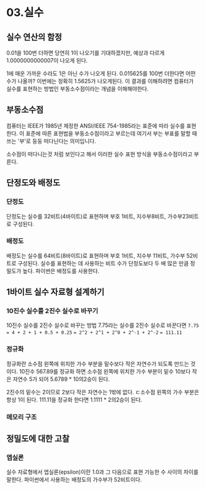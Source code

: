 # 03.실수

## 실수 연산의 함정
0.01을 100번 더하면 당연히 1이 나오기를 기대하겠지만, 예상과 다르게 1.0000000000007이 나오게 된다.

1에 매운 가까운 수라도 1은 아닌 수가 나오게 된다. 0.015625를 100번 더한다면 어떤 수가 나올까? 이번에는 정확히 1.5625가 나오게된다. 이 결과를 이해하려면 컴퓨터가 실수를 표현하는 방법인 부동소수점이라는 개념을 이해해야한다.

## 부동소수점
컴퓨터는 IEEE가 1985년 제정한 ANSI/IEEE 754-1985라는 표준에 따라 실수를 표현한다. 이 표준에 따른 표현법을 부동소수점이라고 부르는데 여기서 부는 부표를 말할 때 쓰는 '부'로 둥둥 떠다닌다는 의미입니다. 

소수점이 떠다니는것 처럼 보인다고 해서 이러한 실수 표현 방식을 부동소수점이라고 부른다.

## 단정도와 배정도

### 단정도
단정도는 실수를 32비트(4바이트)로 표현하며 부호 1비트, 지수부8비트, 가수부23비트로 구성된다.

### 배정도
배정도는 실수를 64비트(8바이트)로 표현하며 부호 1비트, 지수부 11비트, 가수부 52비트로 구성된다. 실수를 표현하는 데 사용하는 비트 수가 단정도보다 두 배 많은 만큼 정밀도가 높다. 파이썬은 배정도를 사용한다.

## 1바이트 실수 자료형 설계하기
### 10진수 실수를 2진수 실수로 바꾸기
10진수 실수를 2진수 실수로 바꾸는 방법
7.75라는 실수를 2진수 실수로 바꾼다면 
`7.75 = 4 + 2 + 1 + 0.5 + 0.25`
`= 2^2 + 2^1 + 2^0 + 2^-1 + 2^-2`
`= 111.11`

### 정규화
정규화란 소수점 왼쪽에 위치한 가수 부분을 밑수보다 작은 자연수가 되도록 만드는 것이다. 10진수 567.89를 정규화 하면 소수점 왼쪽에 위치한 가수 부분이 밑수 10보다 작은 자연수 5가 되어 5.6789 * 10의2승이 된다.

2진수의 밑수는 2이므로 2보다 작은 자연수는 1밖에 없다. ㄷ소수점 왼쪽의 가수 부분은 항상 1이 된다. 111.11을 정규화 한다면 1.1111 * 2의2승이 된다.

### 메모리 구조



## 정밀도에 대한 고찰
### 엡실론
실수 자료형에서 엡실론(epsilon)이란 1.0과 그 다음으로 표현 가능한 수 사이의 차이를 말한다. 파이썬에서 사용하는 배정도의 가수부가 52비트이다.

